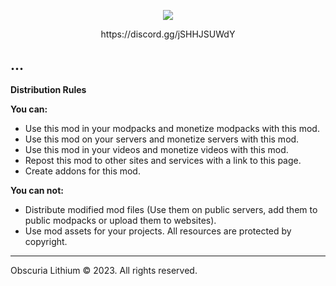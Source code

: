 <p align="center"><img src="https://i.imgur.com/mJI5w8w.jpeg"></p>

<p align="center">https://discord.gg/jSHHJSUWdY</p>

**...**
-----------------

**Distribution Rules**

**You can:**

- Use this mod in your modpacks and monetize modpacks with this mod.
- Use this mod on your servers and monetize servers with this mod.
- Use this mod in your videos and monetize videos with this mod.
- Repost this mod to other sites and services with a link to this page.
- Сreate addons for this mod.

**You can not:**

- Distribute modified mod files (Use them on public servers, add them to public modpacks or upload them to websites).
- Use mod assets for your projects. All resources are protected by copyright.

-----------------

Obscuria Lithium © 2023. All rights reserved.
